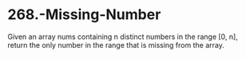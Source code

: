 # 268.-Missing-Number
Given an array nums containing n distinct numbers in the range [0, n], return the only number in the range that is missing from the array.
